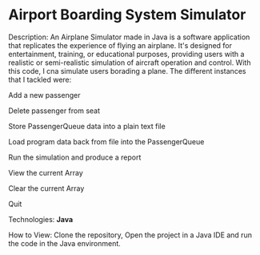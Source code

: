 # **Airport Boarding System Simulator**
Description: An Airplane Simulator made in Java is a software application that replicates the experience of flying an airplane. It's designed for entertainment, training, or educational purposes, providing users with a realistic or semi-realistic simulation of aircraft operation and control. With this code, I cna simulate users borading a plane. The different instances that I tackled were:

Add a new passenger 

Delete passenger from seat 

Store PassengerQueue data into a plain text file 

Load program data back from file into the PassengerQueue

Run the simulation and produce a report 

View the current Array 

Clear the current Array 

Quit


Technologies: **Java**


How to View: Clone the repository, Open the project in a Java IDE and run the code in the Java environment.
